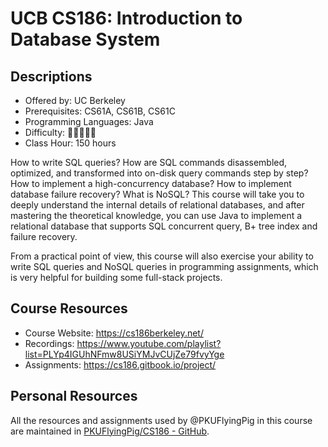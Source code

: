# UCB CS186: Introduction to Database System

## Descriptions

- Offered by: UC Berkeley
- Prerequisites: CS61A, CS61B, CS61C
- Programming Languages: Java
- Difficulty: 🌟🌟🌟🌟🌟
- Class Hour: 150 hours

How to write SQL queries? How are SQL commands disassembled, optimized, and transformed into on-disk query commands step by step? How to implement a high-concurrency database? How to implement database failure recovery? What is NoSQL? This course will take you to deeply understand the internal details of relational databases, and after mastering the theoretical knowledge, you can use Java to implement a relational database that supports SQL concurrent query, B+ tree index and failure recovery.

From a practical point of view, this course will also exercise your ability to write SQL queries and NoSQL queries in programming assignments, which is very helpful for building some full-stack projects.

## Course Resources

- Course Website: <https://cs186berkeley.net/>
- Recordings: <https://www.youtube.com/playlist?list=PLYp4IGUhNFmw8USiYMJvCUjZe79fvyYge>
- Assignments: <https://cs186.gitbook.io/project/>

## Personal Resources

All the resources and assignments used by @PKUFlyingPig in this course are maintained in [PKUFlyingPig/CS186 - GitHub](https://github.com/PKUFlyingPig/CS186).
